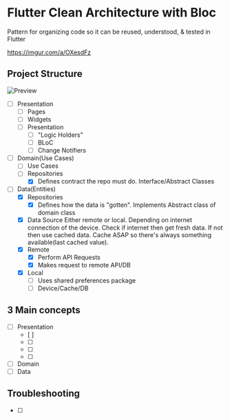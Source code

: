 # Flutter Clean Architecture with Bloc
Pattern for organizing code so it can be reused, understood, & tested in Flutter

https://imgur.com/a/OXesdFz

## Project Structure

![Preview](https://i.imgur.com/XvzccFZ.png)

- [ ] Presentation
  - [ ] Pages
  - [ ] Widgets
  - [ ] Presentation
    - [ ] "Logic Holders"
    - [ ] BLoC
    - [ ] Change Notifiers

- [ ] Domain(Use Cases)
  - [ ] Use Cases
  - [ ] Repositories
    - [x] Defines contract the repo must do. Interface/Abstract Classes

- [ ] Data(Entities)
  - [x] Repositories
    - [x] Defines how the data is "gotten". Implements Abstract class of domain class
  - [x]  Data Source
    Either remote or local. Depending on internet connection of the device.
    Check if internet then get fresh data. If not then use cached data.
    Cache ASAP so there's always something available(last cached value).
    - [x] Remote
      - [x] Perform API Requests
      - [x] Makes request to remote API/DB
    - [x] Local
      - [ ] Uses shared preferences package
      - [ ] Device/Cache/DB

## 3 Main concepts

- [ ] Presentation
  - [ ]
  - [ ] 
  - [ ] 
  - [ ] 
- [ ] Domain
- [ ] Data

## Troubleshooting

- [ ] 